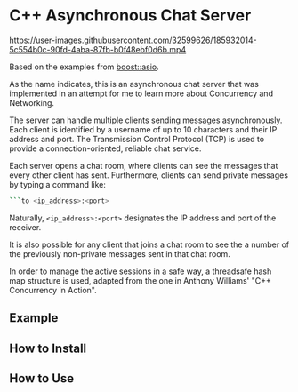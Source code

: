 # C++ Asynchronous Chat Server

https://user-images.githubusercontent.com/32599626/185932014-5c554b0c-90fd-4aba-87fb-b0f48ebf0d6b.mp4

Based on the examples from [boost::asio](https://www.boost.org/doc/libs/1_80_0/doc/html/boost_asio/examples/cpp11_examples.html). 

As the name indicates, this is an asynchronous chat server that was implemented in an attempt for me to learn more about Concurrency and Networking. 

The server can handle multiple clients sending messages asynchronously. Each client is identified by a username of up to 10 characters and their IP address and port. The Transmission Control Protocol (TCP) is used to provide a connection-oriented, reliable chat service.

Each server opens a chat room, where clients can see the messages that every other client has sent. Furthermore, clients can send private messages by typing a command like:
```bash
```to <ip_address>:<port>
```
Naturally, `<ip_address>:<port>` designates the IP address and port of the receiver.

It is also possible for any client that joins a chat room to see the a number of the previously non-private messages sent in that chat room.

In order to manage the active sessions in a safe way, a threadsafe hash map structure is used, adapted from the one in Anthony Williams' "C++ Concurrency in Action".


## Example


## How to Install


## How to Use
